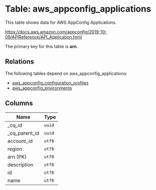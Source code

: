 # Table: aws_appconfig_applications

This table shows data for AWS AppConfig Applications.

https://docs.aws.amazon.com/appconfig/2019-10-09/APIReference/API_Application.html

The primary key for this table is **arn**.

## Relations

The following tables depend on aws_appconfig_applications:
  - [aws_appconfig_configuration_profiles](aws_appconfig_configuration_profiles.md)
  - [aws_appconfig_environments](aws_appconfig_environments.md)

## Columns

| Name          | Type          |
| ------------- | ------------- |
|_cq_id|`uuid`|
|_cq_parent_id|`uuid`|
|account_id|`utf8`|
|region|`utf8`|
|arn (PK)|`utf8`|
|description|`utf8`|
|id|`utf8`|
|name|`utf8`|